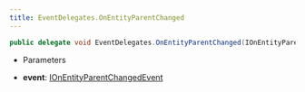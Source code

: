 ```yaml
---
title: EventDelegates.OnEntityParentChanged
---
```


```csharp
public delegate void EventDelegates.OnEntityParentChanged(IOnEntityParentChangedEvent @event)
```

- Parameters

- **event**: [IOnEntityParentChangedEvent](/docs/api/shared/events/ionentityparentchangedevent)

